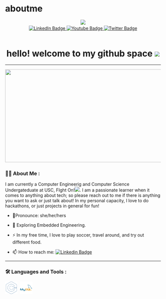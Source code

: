 # aboutme

<div id="header" align="center">
  <img src="https://media.giphy.com/media/L1R1tvI9svkIWwpVYr/giphy.gif" width="300"/>
</div>


<div id="badges" align="center"> 
  <a href="https://www.linkedin.com/in/olivia-li-6b889120a/">
    <img src="https://img.shields.io/badge/LinkedIn-blue?style=for-the-badge&logo=linkedin&logoColor=white" alt="LinkedIn Badge"/>
  </a>
  <a href="https://www.instagram.com/immeolivia/">
    <img src="https://img.shields.io/badge/Instagram-pink?style=for-the-badge&logo=instagram&logoColor=white" alt="Youtube Badge"/>
  </a>
  <a href="https://twitter.com/viaorviv">
    <img src="https://img.shields.io/badge/Twitter-green?style=for-the-badge&logo=twitter&logoColor=white" alt="Twitter Badge"/>
  </a>
</div>


<div id="badges" align="center">
  <img src="https://komarev.com/ghpvc/?username=ooooliviaaa&style=flat-square&color=blue" alt=""/>
  </div>

<h1 align="center">
  hello! welcome to my github space 
  <img src="https://media.giphy.com/media/AOXNxxIJuBQdNTBblp/giphy.gif" width="25px"/>
</h1>


---
<div align="center">
  <img src="https://media.giphy.com/media/E1Kd3pQwrsMtQbNkt0/giphy.gif" width="600" height="300"/>
</div>

### :woman_technologist: About Me :
I am currently a Computer Engineerig and Computer Science Undergateduate at USC, FIght On!<img src="https://media.giphy.com/media/ByvFuxQhlniu77HjiK/giphy.gif" width="30">. I am a passionate learner when it comes to anything about tech; so please reach out to me if there is anything you want to ask or just talk about! 
In my personal capacity, I love to do hackathons, or just projects in general for fun!

- :thought_balloon:Pronounce: she/her/hers

- :seedling: Exploring Embedded Engineering.

- :zap: In my free time, I love to play soccer, travel around, and try out different food. 

- :mailbox: How to reach me: [![Linkedin Badge](https://img.shields.io/badge/-ollie-blue?style=flat&logo=Linkedin&logoColor=white)](https://www.linkedin.com/in/olivia-li-6b889120a/)

---

### :hammer_and_wrench: Languages and Tools :
<div>
  <img src="https://raw.githubusercontent.com/devicons/devicon/1119b9f84c0290e0f0b38982099a2bd027a48bf1/icons/cplusplus/cplusplus-line.svg" title="CPP" alt="CPP" width="40" height="40"/>&nbsp;
  <img src="https://github.com/devicons/devicon/blob/master/icons/mysql/mysql-original-wordmark.svg" title="MySQL"  alt="MySQL" width="40" height="40"/>&nbsp;
</div>
